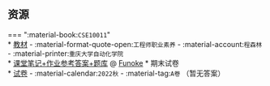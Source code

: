 ## 资源  
=== ":material-book:`CSE10011`"  
    * [教材](https://api.hanximeng.com/lanzou/?url=https://cqu-openlib.lanzout.com/ixr8q2ifqxch&type=down) - :material-format-quote-open:`工程师职业素养` - :material-account:`程森林` - :material-printer:`重庆大学自动化学院`  
    * [课堂笔记+作业参考答案+题库](https://api.hanximeng.com/lanzou/?url=https://cqu-openlib.lanzout.com/iNcPH2o4hsqh&type=down) @ [Funoke](../contributor/Funoke.md)
    * 期末试卷  
        * [试卷](https://api.hanximeng.com/lanzou/?url=https://cqu-openlib.lanzout.com/iWxiu2ifpwad&type=down) - :material-calendar:`2022秋` - :material-tag:`A卷` （暂无答案）  